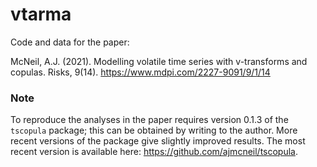 # vtarma

Code and data for the paper:

McNeil, A.J. (2021). Modelling volatile time series with v-transforms and copulas. Risks, 9(14). https://www.mdpi.com/2227-9091/9/1/14

### Note

To reproduce the analyses in the paper requires version 0.1.3 of the `tscopula` package; this can be obtained by writing to the author. More recent versions of the package give slightly improved results. The most recent version is available here: https://github.com/ajmcneil/tscopula.
